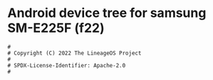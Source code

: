 # Android device tree for samsung SM-E225F (f22)

```
#
# Copyright (C) 2022 The LineageOS Project
#
# SPDX-License-Identifier: Apache-2.0
#
```
